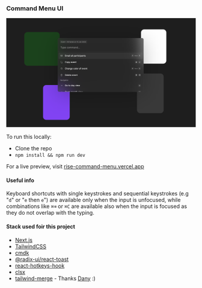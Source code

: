 ### Command Menu UI

![Project's screenshot](public/screenshot.png "Command Menu")

To run this locally:

- Clone the repo
- `npm install && npm run dev`

For a live preview, visit [rise-command-menu.vercel.app](https://rise-command-menu.vercel.app/)

#### Useful info

Keyboard shortcuts with single keystrokes and sequential keystrokes (e.g "`d`" or "`e` then `e`") are available only when the input is unfocused, while combinations like `⌘⌫` or `⌘C` are available also when the input is focused as they do not overlap with the typing.

#### Stack used foir this project

- [Next.js](https://nextjs.org/docs/getting-started)
- [TailwindCSS](https://tailwindcss.com/docs/installation)
- [cmdk](https://cmdk.paco.me/)
- [@radix-ui/react-toast](https://www.radix-ui.com/docs/primitives/components/toast)
- [react-hotkeys-hook](https://react-hotkeys-hook.vercel.app/docs)
- [clsx](https://www.npmjs.com/package/clsx)
- [tailwind-merge](https://www.npmjs.com/package/tailwind-merge) - Thanks [Dany](https://github.com/dcastil) :)